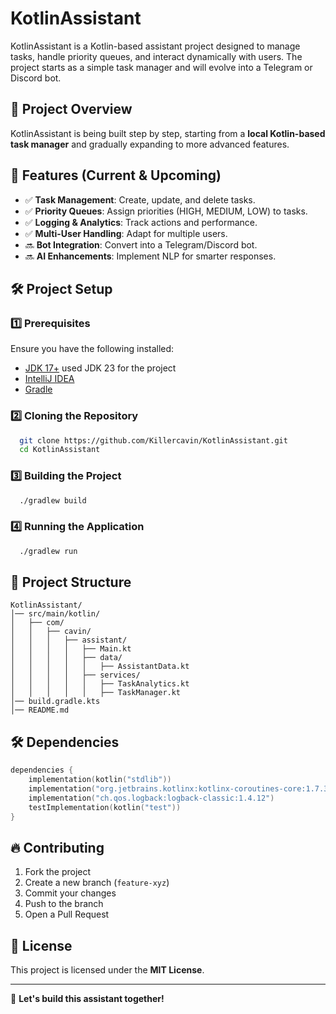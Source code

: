 # KotlinAssistant

KotlinAssistant is a Kotlin-based assistant project designed to manage tasks, handle priority queues, and interact dynamically with users. The project starts as a simple task manager and will evolve into a Telegram or Discord bot.

## 📌 Project Overview
KotlinAssistant is being built step by step, starting from a **local Kotlin-based task manager** and gradually expanding to more advanced features.

## 🚀 Features (Current & Upcoming)
- ✅ **Task Management**: Create, update, and delete tasks.
- ✅ **Priority Queues**: Assign priorities (HIGH, MEDIUM, LOW) to tasks.
- ✅ **Logging & Analytics**: Track actions and performance.
- ✅ **Multi-User Handling**: Adapt for multiple users.
- 🔜 **Bot Integration**: Convert into a Telegram/Discord bot.
- 🔜 **AI Enhancements**: Implement NLP for smarter responses.

## 🛠️ Project Setup
### **1️⃣ Prerequisites**
Ensure you have the following installed:
- [JDK 17+](https://www.oracle.com/java/technologies/downloads/) used JDK 23 for the project
- [IntelliJ IDEA](https://www.jetbrains.com/idea/download/)
- [Gradle](https://gradle.org/install/)

### **2️⃣ Cloning the Repository**
```sh
  git clone https://github.com/Killercavin/KotlinAssistant.git
  cd KotlinAssistant
```

### **3️⃣ Building the Project**
```sh
  ./gradlew build
```

### **4️⃣ Running the Application**
```sh
  ./gradlew run
```

## 📂 Project Structure
```
KotlinAssistant/
│── src/main/kotlin/
│   ├── com/
│   │   ├── cavin/
│   │   │   ├── assistant/
│   │   │   │   ├── Main.kt
│   │   │   │   ├── data/
│   │   │   │   │   ├── AssistantData.kt
│   │   │   │   ├── services/
│   │   │   │   │   ├── TaskAnalytics.kt
│   │   │   │   │   ├── TaskManager.kt
│── build.gradle.kts
│── README.md
```

## 🛠️ Dependencies
```kotlin
dependencies {
    implementation(kotlin("stdlib"))
    implementation("org.jetbrains.kotlinx:kotlinx-coroutines-core:1.7.3")
    implementation("ch.qos.logback:logback-classic:1.4.12")
    testImplementation(kotlin("test"))
}
```

## 🔥 Contributing
1. Fork the project
2. Create a new branch (`feature-xyz`)
3. Commit your changes
4. Push to the branch
5. Open a Pull Request

## 📜 License
This project is licensed under the **MIT License**.

---
🚀 **Let's build this assistant together!**

